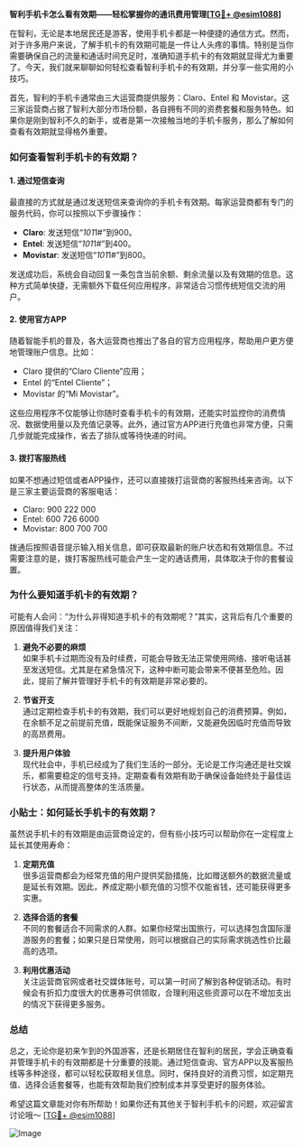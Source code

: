 **智利手机卡怎么看有效期——轻松掌握你的通讯费用管理[[TG💪+ @esim1088](https://t.me/s/esim1088)]**

在智利，无论是本地居民还是游客，使用手机卡都是一种便捷的通信方式。然而，对于许多用户来说，了解手机卡的有效期可能是一件让人头疼的事情。特别是当你需要确保自己的流量和通话时间充足时，准确知道手机卡的有效期就显得尤为重要了。今天，我们就来聊聊如何轻松查看智利手机卡的有效期，并分享一些实用的小技巧。

首先，智利的手机卡通常由三大运营商提供服务：Claro、Entel 和 Movistar。这三家运营商占据了智利大部分市场份额，各自拥有不同的资费套餐和服务特色。如果你是刚到智利不久的新手，或者是第一次接触当地的手机卡服务，那么了解如何查看有效期就显得格外重要。

### 如何查看智利手机卡的有效期？

#### 1. **通过短信查询**
最直接的方式就是通过发送短信来查询你的手机卡有效期。每家运营商都有专门的服务代码，你可以按照以下步骤操作：

- **Claro**: 发送短信“*101*1#”到900。
- **Entel**: 发送短信“*101*1#”到400。
- **Movistar**: 发送短信“*101*1#”到800。

发送成功后，系统会自动回复一条包含当前余额、剩余流量以及有效期的信息。这种方式简单快捷，无需额外下载任何应用程序，非常适合习惯传统短信交流的用户。

#### 2. **使用官方APP**
随着智能手机的普及，各大运营商也推出了各自的官方应用程序，帮助用户更方便地管理账户信息。比如：

- Claro 提供的“Claro Cliente”应用；
- Entel 的“Entel Cliente”；
- Movistar 的“Mi Movistar”。

这些应用程序不仅能够让你随时查看手机卡的有效期，还能实时监控你的消费情况、数据使用量以及充值记录等。此外，通过官方APP进行充值也非常方便，只需几步就能完成操作，省去了排队或等待快递的时间。

#### 3. **拨打客服热线**
如果不想通过短信或者APP操作，还可以直接拨打运营商的客服热线来咨询。以下是三家主要运营商的客服电话：

- Claro: 900 222 000
- Entel: 600 726 6000
- Movistar: 800 700 700

拨通后按照语音提示输入相关信息，即可获取最新的账户状态和有效期信息。不过需要注意的是，拨打客服热线可能会产生一定的通话费用，具体取决于你的套餐设置。

### 为什么要知道手机卡的有效期？

可能有人会问：“为什么非得知道手机卡的有效期呢？”其实，这背后有几个重要的原因值得我们关注：

1. **避免不必要的麻烦**  
   如果手机卡过期而没有及时续费，可能会导致无法正常使用网络、接听电话甚至发送短信。尤其是在紧急情况下，这种中断可能会带来不便甚至危险。因此，提前了解并管理好手机卡的有效期是非常必要的。

2. **节省开支**  
   通过定期检查手机卡的有效期，我们可以更好地规划自己的消费预算。例如，在余额不足之前提前充值，既能保证服务不间断，又能避免因临时充值而导致的高昂费用。

3. **提升用户体验**  
   现代社会中，手机已经成为了我们生活的一部分。无论是工作沟通还是社交娱乐，都需要稳定的信号支持。定期查看有效期有助于确保设备始终处于最佳运行状态，从而提高整体的生活质量。

### 小贴士：如何延长手机卡的有效期？

虽然说手机卡的有效期是由运营商设定的，但有些小技巧可以帮助你在一定程度上延长其使用寿命：

1. **定期充值**  
   很多运营商都会为经常充值的用户提供奖励措施，比如赠送额外的数据流量或是延长有效期。因此，养成定期小额充值的习惯不仅能省钱，还可能获得更多实惠。

2. **选择合适的套餐**  
   不同的套餐适合不同需求的人群。如果你经常出国旅行，可以选择包含国际漫游服务的套餐；如果只是日常使用，则可以根据自己的实际需求挑选性价比最高的选项。

3. **利用优惠活动**  
   关注运营商官网或者社交媒体账号，可以第一时间了解到各种促销活动。有时候会有折扣力度很大的优惠券可供领取，合理利用这些资源可以在不增加支出的情况下获得更多服务。

### 总结

总之，无论你是初来乍到的外国游客，还是长期居住在智利的居民，学会正确查看并管理手机卡的有效期都是十分重要的技能。通过短信查询、官方APP以及客服热线等多种途径，都可以轻松获取相关信息。同时，保持良好的消费习惯，如定期充值、选择合适套餐等，也能有效帮助我们控制成本并享受更好的服务体验。

希望这篇文章能对你有所帮助！如果你还有其他关于智利手机卡的问题，欢迎留言讨论哦～ [[TG💪+ @esim1088](https://t.me/s/esim1088)]  

![Image](https://i.postimg.cc/4NQfJmqS/Snipaste-2025-05-13-00-14-12.png)